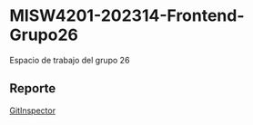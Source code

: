 # MISW4201-202314-Frontend-Grupo26
Espacio de trabajo del grupo 26
 
## Reporte
[GitInspector](https://MISW-4201-ProcesosDesarrolloAgil.github.io/MISW4201-202314-Frontend-Grupo26/reports/)

